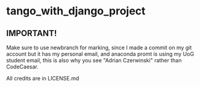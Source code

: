 # tango_with_django_project
## IMPORTANT!
Make sure to use newbranch for marking, since I made a commit on my git account but it has my personal email, and anaconda promt is using my UoG student email, this is also why you see "Adrian Czerwinski" rather than CodeCaesar.

All credits are in LICENSE.md
